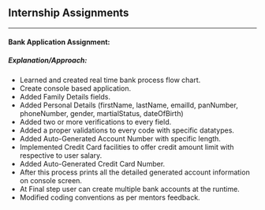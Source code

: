 ## Internship Assignments
------
#### Bank Application Assignment:

##### Explanation/Approach:

- Learned and created real time bank process flow chart.
- Create console based application.
- Added Family Details fields.
- Added Personal Details (firstName, lastName, emailId, panNumber, phoneNumber, gender, martialStatus, dateOfBirth)
- Added two or more verifications to every field.
- Added a proper validations to every code with specific datatypes.
- Added Auto-Generated Account Number with specific length.
- Implemented Credit Card facilities to offer credit amount limit with respective to user salary. 
- Added Auto-Generated Credit Card Number. 
- After this process prints all the detailed generated account information on console screen.
- At Final step user can create multiple bank accounts at the runtime.
- Modified coding conventions as per mentors feedback.
